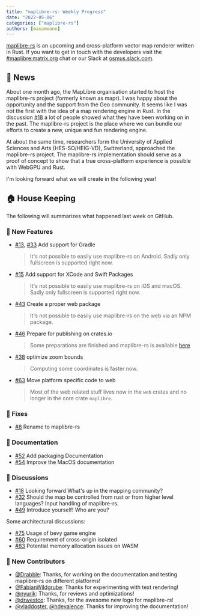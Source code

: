 ```yaml
---
title: "maplibre-rs: Weekly Progress"
date: "2022-05-06"
categories: ["maplibre-rs"]
authors: [maxammann]
---
```


[maplibre-rs](https://github.com/maplibre/maplibre-rs) is an upcoming and cross-platform vector map renderer written in Rust. If you want to get in touch with the developers visit the [#maplibre:matrix.org](https://matrix.to/#/#mapr:matrix.org) chat or our Slack at [osmus.slack.com](https://osmus.slack.com/).

## 📰 News

About one month ago, the MapLibre organisation started to host the maplibre-rs project (formerly known as mapr). I was happy about the opportunity and the support from the Geo community. It seems like I was not the first with the idea of a map rendering engine in Rust. In the discussion [#18](https://github.com/maplibre/maplibre-rs/discussions/18) a lot of people showed what they have been working on in the past.
The maplibre-rs project is the place where we can bundle our efforts to create a new, unique and fun rendering engine.

At about the same time, researchers form the University of Applied Sciences and Arts (HES-SO/HEIG-VD),  Switzerland, approached the maplibre-rs project. The maplibre-rs implementation should serve as a proof of concept to show that a true cross-platform experience is possible with WebGPU and Rust.

I'm looking forward what we will create in the following year!

## 🏠 House Keeping

The following will summarizes what happened last week on GitHub.

### 🎁 New Features

- [#13](https://github.com/maplibre/maplibre-rs/pull/13), [#33](https://github.com/maplibre/maplibre-rs/pull/33) Add support for Gradle
  > It's not possible to easily use maplibre-rs on Android. Sadly only fullscreen is supported right now.
- [#15](https://github.com/maplibre/maplibre-rs/pull/15) Add support for XCode and Swift Packages
  > It's not possible to easily use maplibre-rs on iOS and macOS. Sadly only fullscreen is supported right now.
- [#43](https://github.com/maplibre/maplibre-rs/pull/43) Create a proper web package
  > It's not possible to easily use maplibre-rs on the web via an NPM package.
- [#46](https://github.com/maplibre/maplibre-rs/pull/46) Prepare for publishing on crates.io
  > Some preparations are finished and maplibre-rs is available [here](https://crates.io/crates/maplibre)
- [#38](https://github.com/maplibre/maplibre-rs/pull/38) optimize zoom bounds
  > Computing some coordinates is faster now.
- [#63](https://github.com/maplibre/maplibre-rs/pull/63) Move platform specific code to web
  > Most of the web related stuff lives now in the `web` crates and no longer in the core crate `maplibre`.

### 🔧 Fixes

- [#8](https://github.com/maplibre/maplibre-rs/pull/8) Rename to maplibre-rs

### 📄 Documentation

- [#52](https://github.com/maplibre/maplibre-rs/pull/52) Add packaging Documentation
- [#54](https://github.com/maplibre/maplibre-rs/pull/54) Improve the MacOS documentation

### 🧵 Discussions

- [#18](https://github.com/maplibre/maplibre-rs/discussions/18) Looking forward
  What's up in the mapping community?
- [#32](https://github.com/maplibre/maplibre-rs/discussions/32) Should the map be controlled from rust or from higher level languages?
  Input handling of maplibre-rs.
- [#49](https://github.com/maplibre/maplibre-rs/discussions/49) Introduce yourself!
  Who are you?

Some architectural discussions:

- [#75](https://github.com/maplibre/maplibre-rs/discussions/75) Usage of bevy game engine
- [#60](https://github.com/maplibre/maplibre-rs/discussions/60) Requirement of cross-origin isolated
- [#83](https://github.com/maplibre/maplibre-rs/discussions/83) Potential memory allocation issues on WASM

### 👋 New Contributors

- [@Drabble](https://github.com/Drabble): Thanks, for working on the documentation and testing maplibre-rs on different platforms!
- [@FabianWildgrube](https://github.com/FabianWildgrube): Thanks for experimenting with text rendering!
- [@nyurik](https://github.com/nyurik): Thanks, for reviews and optimizations!
- [@drwestco](https://github.com/drwestco): Thanks, for the awesome new logo for maplibre-rs!
- [@vladdoster](https://github.com/vladdoster), [@hdevalence](https://github.com/hdevalence): Thanks for improving the documentation!
